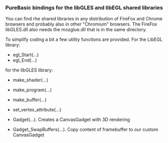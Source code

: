 ﻿### PureBasic bindings for the libGLES and libEGL shared libraries

You can find rhe shared libraries in any distribution of FireFox and Chrome browsers and probably also in other "Chromium" browsers. The FireFox libGLES.dll also needs the mozglue.dll that is in the same directory.

To simplify coding a bit a few utility functions are provided.
For the LibEGL library:
 - egl_Start(...)
 - egl_End(...)

for the libGLES library:

 - make_shader(...)
 - make_program(...)
 - make_buffer(...)
 - set\_vertex\_attribute(...)

 - Gadget(...). Creates a CanvasGadget with 3D rendering
 - Gadget_SwapBuffers(...). Copy content of framebuffer to our custom CanvasGadget
